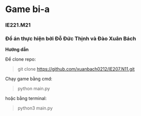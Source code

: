 # Game bi-a
### IE221.M21

### Đồ án thực hiện bởi Đỗ Đức Thịnh và Đào Xuân Bách

**Hướng dẫn**

Để clone repo:
> git clone https://github.com/xuanbach0212/IE207.N11.git

Chạy game bằng cmd:
> python main.py

hoặc bằng terminal:
> python3 main.py


